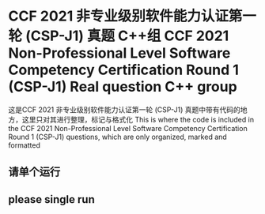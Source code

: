 # CCF 2021 非专业级别软件能力认证第一轮 (CSP-J1) 真题 C++组              CCF 2021 Non-Professional Level Software Competency Certification Round 1 (CSP-J1) Real question C++ group
这是CCF 2021 非专业级别软件能力认证第一轮 (CSP-J1) 真题中带有代码的地方，这里只对其进行整理，标记与格式化
This is where the code is included in the CCF 2021 Non-Professional Level Software Competency Certification Round 1 (CSP-J1) questions, which are only organized, marked and formatted
## 请单个运行
## please single run

